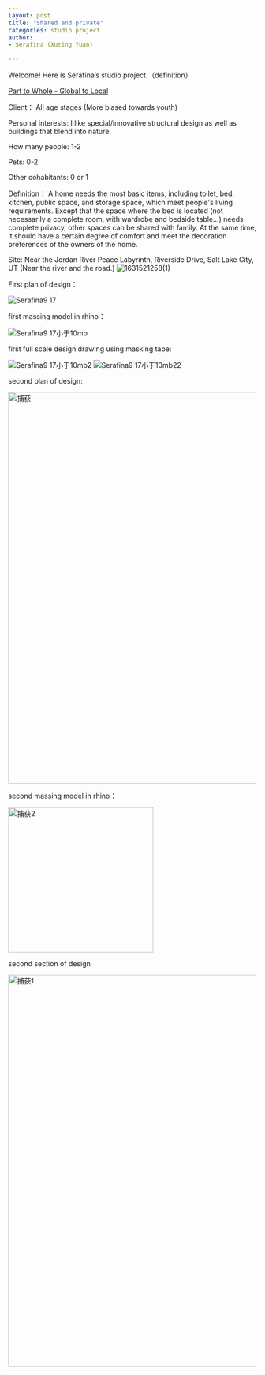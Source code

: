```yaml
---
layout: post
title: "Shared and private"
categories: studio project
author:
- Serafina (Xuting Yuan)

---
```


Welcome! Here is Serafina’s studio project.（definition）

[Part to Whole - Global to Local](http://keanmgc.github.io/2021fall3yr-studio/)

Client：
  All age stages (More biased towards youth)
  
Personal interests:
  I like special/innovative structural design as well as buildings that blend into nature.
  
How many people:
  1-2
  
Pets:
  0-2
  
Other cohabitants:
	0 or 1
  
Definition：
   A home needs the most basic items, including toilet, bed, kitchen, public space, and storage space, which meet people's living requirements. Except that the space where the bed is located (not necessarily a complete room, with wardrobe and bedside table...) needs complete privacy, other spaces can be shared with family. At the same time, it should have a certain degree of comfort and meet the decoration preferences of the owners of the home.

Site:
	Near the Jordan River Peace Labyrinth, Riverside Drive, Salt Lake City, UT
  (Near the river and the road.)
![1631521258(1)](https://user-images.githubusercontent.com/90553458/133049133-29cddb7e-6e92-4a5c-8023-e71cfc7f82c0.jpg)


First plan of design：

![Serafina9 17](https://user-images.githubusercontent.com/90553458/133804966-af5baabf-8973-42ea-baeb-5a485b70af47.jpg)

first massing model in rhino：

![Serafina9 17小于10mb](https://user-images.githubusercontent.com/90553458/133805440-8b369f85-1e0a-45b1-8122-0634772fc674.jpg)

first full scale design drawing using masking tape:

![Serafina9 17小于10mb2](https://user-images.githubusercontent.com/90553458/133805871-9d375b05-0362-4d5d-be34-7bd6149e7f10.jpg)
![Serafina9 17小于10mb22](https://user-images.githubusercontent.com/90553458/133805891-f75047bc-edb4-40ac-8fc8-6f7e9084d416.jpg)

second plan of design:

<img width="794" alt="捕获" src="https://user-images.githubusercontent.com/90553458/134180941-e7ca1b93-8470-4b83-8678-5c0961ea737b.PNG">

second massing model in rhino：

<img width="294" alt="捕获2" src="https://user-images.githubusercontent.com/90553458/134181671-cf9e8229-da62-4b6e-bbdb-41ad74913ea9.PNG">

second section of design

<img width="795" alt="捕获1" src="https://user-images.githubusercontent.com/90553458/134181806-acfc2ab5-8ef1-4aa7-84c0-caabc13bca32.PNG">


